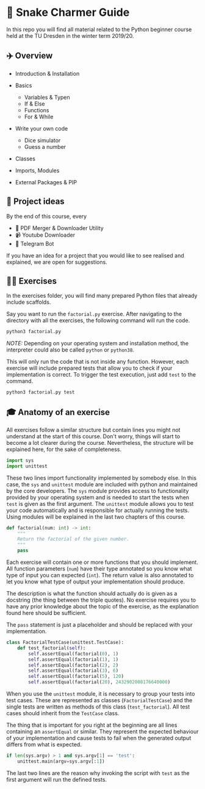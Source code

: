 🐍 Snake Charmer Guide
======================

In this repo you will find all material related to the Python beginner course held at the TU Dresden in the winter term 2019/20.

## ✈️ Overview

- Introduction & Installation
- Basics
    - Variables & Typen
    - If & Else
    - Functions
    - For & While
    
 - Write your own code
    - Dice simulator
    - Guess a number
    
- Classes
- Imports, Modules
- External Packages & PIP


## 🚀 Project ideas

By the end of this course, every

- 📄 PDF Merger & Downloader Utility
- 📹 Youtube Downloader
- 🤖 Telegram Bot

If you have an idea for a project that you would like to see realised and explained, we are open for suggestions.


## 💪🏻 Exercises

In the exercises folder, you will find many prepared Python files that already include scaffolds. 

Say you want to run the `factorial.py` exercise. After navigating to the directory with all the exercises, the following command will run the code.

```bash
python3 factorial.py
```

*NOTE:* Depending on your operating system and installation method, the interpreter could also be called `python` or ``python38``.

This will only run the code that is not inside any function. However, each exercise will include prepared tests that allow you to check if your implementation is correct. To trigger the test execution, just add `test` to the command.

```bash
python3 factorial.py test
```


## 🎓 Anatomy of an exercise

All exercises follow a similar structure but contain lines you might not understand at the start of this course. Don't worry, things will start to become a lot clearer during the course. Nevertheless, the structure will be explained here, for the sake of completeness.

```python
import sys
import unittest
```

These two lines import functionality implemented by somebody else. In this case, the `sys` and `unittest` module are included with python and maintained by the core developers. The `sys` module provides access to functionality provided by your operating system and is needed to start the tests when `test` is given as the first argument. The `unittest` module allows you to test your code automatically and is responsible for actually running the tests. Using modules will be explained in the last two chapters of this course.

```python
def factorial(num: int) -> int:
    """
    Return the factorial of the given number.
    """
    pass
```

Each exercise will contain one or more functions that you should implement. All function parameters (`num`) have their type annotated so you know what type of input you can expected (`int`). The return value is also annotated to let you know what type of output your implementation should produce. 

The description is what the function should actually do is given as a docstring (the thing between the triple quotes). No exercise requires you to have any prior knowledge about the topic of the exercise, as the explanation found here should be sufficient.

The `pass` statement is just a placeholder and should be replaced with your implementation.

```python
class FactorialTestCase(unittest.TestCase):
    def test_factorial(self):
        self.assertEqual(factorial(0), 1)
        self.assertEqual(factorial(1), 1)
        self.assertEqual(factorial(2), 2)
        self.assertEqual(factorial(3), 6)
        self.assertEqual(factorial(5), 120)
        self.assertEqual(factorial(20), 2432902008176640000)
```

When you use the `unittest` module, it is necessary to group your tests into test cases. These are represented as classes (`FactorialTestCase`) and the single tests are written as methods of this class (`test_factorial`). All test cases should inherit from the `TestCase` class.

The thing that is important for you right at the beginning are all lines containing an `assertEqual` or similar. They represent the expected behaviour of your implementation and cause tests to fail when the generated output differs from what is expected.

```python
if len(sys.argv) > 1 and sys.argv[1] == 'test':
    unittest.main(argv=sys.argv[:1])
```

The last two lines are the reason why invoking the script with `test` as the first argument will run the defined tests.
